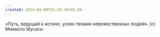```yaml
---
created: 2024-04-09T21:34:18+03:00
---
```


«Путь, ведущий к истине, усеян телами невежественных людей».
(с) Миямото Мусаси
